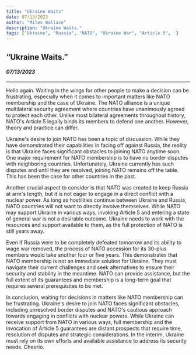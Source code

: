 ```yaml
---
title: "Ukraine Waits"
date: 07/13/2023
author: "Miles Wallace"
description: "Ukraine Waits."
tags: ["Ukraine", "Russia", "NATO", "Ukraine War", "Article 5",  ]
---
```

## “Ukraine Waits.”
#### _07/13/2023_  
____
Hello again. Waiting in the wings for other people to make a decision can be frustrating, especially when it comes to important matters like NATO membership and the case of Ukraine. The NATO alliance is a unique multilateral security agreement where countries have unanimously agreed to protect each other. Unlike most bilateral agreements throughout history, NATO's Article 5 legally binds its members to defend one another. However, theory and practice can differ.

Ukraine's desire to join NATO has been a topic of discussion. While they have demonstrated their capabilities in facing off against Russia, the reality is that Ukraine faces significant obstacles to joining NATO anytime soon. One major requirement for NATO membership is to have no border disputes with neighboring countries. Unfortunately, Ukraine currently has such disputes and until they are resolved, joining NATO remains off the table. This has been the case for other countries in the past.

Another crucial aspect to consider is that NATO was created to keep Russia at arm's length, but it is not eager to engage in a direct conflict with a nuclear power. As long as hostilities continue between Ukraine and Russia, NATO countries will not want to directly involve themselves. While NATO may support Ukraine in various ways, invoking Article 5 and entering a state of general war is not a desirable outcome. Ukraine needs to work with the resources and support available to them, as the full protection of NATO is still years away.

Even if Russia were to be completely defeated tomorrow and its ability to wage war removed, the process of NATO accession for its 30-plus members would take another four or five years. This demonstrates that NATO membership is not an immediate solution for Ukraine. They must navigate their current challenges and seek alternatives to ensure their security and stability in the meantime. NATO can provide assistance, but the full extent of its guarantees and membership is a long-term goal that requires several prerequisites to be met.

In conclusion, waiting for decisions in matters like NATO membership can be frustrating. Ukraine's desire to join NATO faces significant obstacles, including unresolved border disputes and NATO's cautious approach towards engaging in conflicts with nuclear powers. While Ukraine can receive support from NATO in various ways, full membership and the invocation of Article 5 guarantees are distant prospects that require time, resolution of disputes and strategic considerations. In the interim, Ukraine must rely on its own efforts and available assistance to address its security needs. Cheerio.